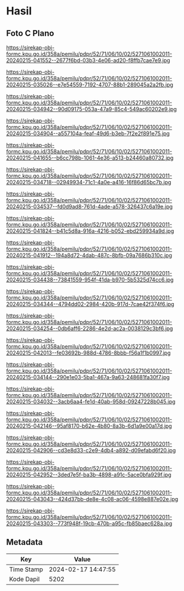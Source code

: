 # Hasil

## Foto C Plano

https://sirekap-obj-formc.kpu.go.id/358a/pemilu/pdpr/52/71/06/10/02/5271061002011-20240215-041552--2677f6bd-03b3-4e06-ad20-f8ffb7cae7e9.jpg

https://sirekap-obj-formc.kpu.go.id/358a/pemilu/pdpr/52/71/06/10/02/5271061002011-20240215-035026--e7e54559-7192-4707-88b1-289045a2a2fb.jpg

https://sirekap-obj-formc.kpu.go.id/358a/pemilu/pdpr/52/71/06/10/02/5271061002011-20240215-034942--90d09175-053a-47a9-85c4-549ac60202e9.jpg

https://sirekap-obj-formc.kpu.go.id/358a/pemilu/pdpr/52/71/06/10/02/5271061002011-20240215-034904--a557104a-feaf-49d6-b3eb-7f2e2f891e75.jpg

https://sirekap-obj-formc.kpu.go.id/358a/pemilu/pdpr/52/71/06/10/02/5271061002011-20240215-041655--b6cc798b-1061-4e36-a513-b24460a80732.jpg

https://sirekap-obj-formc.kpu.go.id/358a/pemilu/pdpr/52/71/06/10/02/5271061002011-20240215-034718--02949934-71c1-4a0e-a416-16f86d65bc7b.jpg

https://sirekap-obj-formc.kpu.go.id/358a/pemilu/pdpr/52/71/06/10/02/5271061002011-20240215-034537--fd0d9ad8-761d-4ade-a578-326437c6a19e.jpg

https://sirekap-obj-formc.kpu.go.id/358a/pemilu/pdpr/52/71/06/10/02/5271061002011-20240215-041824--b41c5d8a-916a-4216-b052-ebd259934a9d.jpg

https://sirekap-obj-formc.kpu.go.id/358a/pemilu/pdpr/52/71/06/10/02/5271061002011-20240215-041912--194a8d72-4dab-487c-8bfb-09a7686b310c.jpg

https://sirekap-obj-formc.kpu.go.id/358a/pemilu/pdpr/52/71/06/10/02/5271061002011-20240215-034438--73841559-954f-41da-b970-5b5325d74cc6.jpg

https://sirekap-obj-formc.kpu.go.id/358a/pemilu/pdpr/52/71/06/10/02/5271061002011-20240215-034344--4794dd02-2984-420b-917d-7cae42f374f6.jpg

https://sirekap-obj-formc.kpu.go.id/358a/pemilu/pdpr/52/71/06/10/02/5271061002011-20240215-034254--0db6aff6-2286-4e2d-ac2a-0038129c3bf6.jpg

https://sirekap-obj-formc.kpu.go.id/358a/pemilu/pdpr/52/71/06/10/02/5271061002011-20240215-042013--fe03692b-988d-4786-8bbb-f56a1f1b0997.jpg

https://sirekap-obj-formc.kpu.go.id/358a/pemilu/pdpr/52/71/06/10/02/5271061002011-20240215-034144--290e1e03-5ba1-467a-9a63-248681fa30f7.jpg

https://sirekap-obj-formc.kpu.go.id/358a/pemilu/pdpr/52/71/06/10/02/5271061002011-20240215-034032--3acb6aa4-fe1d-40ab-958d-09247228b045.jpg

https://sirekap-obj-formc.kpu.go.id/358a/pemilu/pdpr/52/71/06/10/02/5271061002011-20240215-042146--95af8170-b62e-4b80-8a3b-6d1a9e00a17d.jpg

https://sirekap-obj-formc.kpu.go.id/358a/pemilu/pdpr/52/71/06/10/02/5271061002011-20240215-042906--cd3e8d33-c2e9-4db4-a892-d09efabd6f20.jpg

https://sirekap-obj-formc.kpu.go.id/358a/pemilu/pdpr/52/71/06/10/02/5271061002011-20240215-042952--3ded7e5f-ba3b-4898-a91c-5ace0bfa929f.jpg

https://sirekap-obj-formc.kpu.go.id/358a/pemilu/pdpr/52/71/06/10/02/5271061002011-20240215-043043--424d37bb-de8e-4c08-ac06-4598e887e02e.jpg

https://sirekap-obj-formc.kpu.go.id/358a/pemilu/pdpr/52/71/06/10/02/5271061002011-20240215-043303--773f948f-19cb-470b-a95c-fb85baec628a.jpg


## Metadata

| Key        | Value               |
| ---------- | ------------------- |
| Time Stamp | 2024-02-17 14:47:55 |
| Kode Dapil | 5202                |



